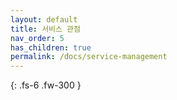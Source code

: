 ```yaml
---
layout: default
title: 서비스 관점
nav_order: 5
has_children: true
permalink: /docs/service-management
---
```


{: .fs-6 .fw-300 }

